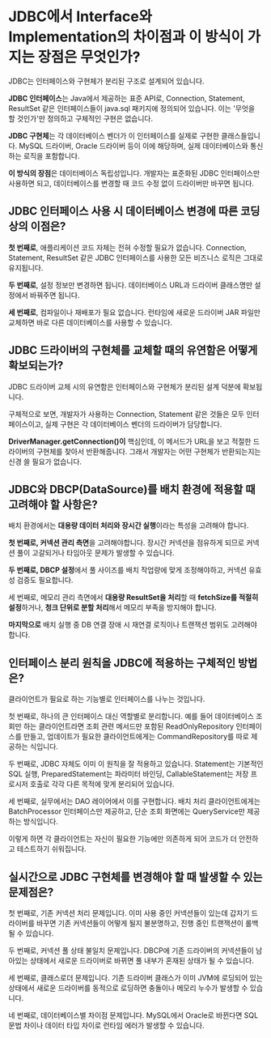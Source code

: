 # JDBC에서 Interface와 Implementation의 차이점과 이 방식이 가지는 장점은 무엇인가?

JDBC는 인터페이스와 구현체가 분리된 구조로 설계되어 있습니다.

**JDBC 인터페이스**는 Java에서 제공하는 표준 API로, Connection, Statement, ResultSet 같은 인터페이스들이 java.sql 패키지에 정의되어 있습니다. 이는 '무엇을 할 것인가'만 정의하고 구체적인 구현은 없습니다.

**JDBC 구현체**는 각 데이터베이스 벤더가 이 인터페이스를 실제로 구현한 클래스들입니다. MySQL 드라이버, Oracle 드라이버 등이 이에 해당하며, 실제 데이터베이스와 통신하는 로직을 포함합니다.

**이 방식의 장점**은 데이터베이스 독립성입니다. 개발자는 표준화된 JDBC 인터페이스만 사용하면 되고, 데이터베이스를 변경할 때 코드 수정 없이 드라이버만 바꾸면 됩니다.

## JDBC 인터페이스 사용 시 데이터베이스 변경에 따른 코딩상의 이점은?

**첫 번째로**, 애플리케이션 코드 자체는 전혀 수정할 필요가 없습니다. Connection, Statement, ResultSet 같은 JDBC 인터페이스를 사용한 모든 비즈니스 로직은 그대로 유지됩니다.

**두 번째로**, 설정 정보만 변경하면 됩니다. 데이터베이스 URL과 드라이버 클래스명만 설정에서 바꿔주면 됩니다.

**세 번째로**, 컴파일이나 재배포가 필요 없습니다. 런타임에 새로운 드라이버 JAR 파일만 교체하면 바로 다른 데이터베이스를 사용할 수 있습니다.

## JDBC 드라이버의 구현체를 교체할 때의 유연함은 어떻게 확보되는가?

JDBC 드라이버 교체 시의 유연함은 인터페이스와 구현체가 분리된 설계 덕분에 확보됩니다.

구체적으로 보면, 개발자가 사용하는 Connection, Statement 같은 것들은 모두 인터페이스이고, 실제 구현은 각 데이터베이스 벤더의 드라이버가 담당합니다.

**DriverManager.getConnection()이** 핵심인데, 이 메서드가 URL을 보고 적절한 드라이버의 구현체를 찾아서 반환해줍니다. 그래서 개발자는 어떤 구현체가 반환되는지는 신경 쓸 필요가 없습니다.

## JDBC와 DBCP(DataSource)를 배치 환경에 적용할 때 고려해야 할 사항은?

배치 환경에서는 **대용량 데이터 처리와 장시간 실행**이라는 특성을 고려해야 합니다.

**첫 번째로, 커넥션 관리 측면**을 고려해야합니다. 장시간 커넥션을 점유하게 되므로 커넥션 풀이 고갈되거나 타임아웃 문제가 발생할 수 있습니다.

**두 번째로, DBCP 설정**에서 풀 사이즈를 배치 작업량에 맞게 조정해야하고, 커넥션 유효성 검증도 필요합니다.

세 번째로, 메모리 관리 측면에서 **대용량 ResultSet을 처리**할 때 **fetchSize를 적절히 설정**하거나, **청크 단위로 분할 처리**해서 메모리 부족을 방지해야 합니다.

**마지막으로** 배치 실행 중 DB 연결 장애 시 재연결 로직이나 트랜잭션 범위도 고려해야 합니다.

## 인터페이스 분리 원칙을 JDBC에 적용하는 구체적인 방법은?

클라이언트가 필요로 하는 기능별로 인터페이스를 나누는 것입니다.

첫 번째로, 하나의 큰 인터페이스 대신 역할별로 분리합니다. 예를 들어 데이터베이스 조회만 하는 클라이언트라면 조회 관련 메서드만 포함된 ReadOnlyRepository 인터페이스를 만들고, 업데이트가 필요한 클라이언트에게는 CommandRepository를 따로 제공하는 식입니다.

두 번째로, JDBC 자체도 이미 이 원칙을 잘 적용하고 있습니다. Statement는 기본적인 SQL 실행, PreparedStatement는 파라미터 바인딩, CallableStatement는 저장 프로시저 호출로 각각 다른 목적에 맞게 분리되어 있습니다.

세 번째로, 실무에서는 DAO 레이어에서 이를 구현합니다. 배치 처리 클라이언트에게는 BatchProcessor 인터페이스만 제공하고, 단순 조회 화면에는 QueryService만 제공하는 방식입니다.

이렇게 하면 각 클라이언트는 자신이 필요한 기능에만 의존하게 되어 코드가 더 안전하고 테스트하기 쉬워집니다.

## 실시간으로 JDBC 구현체를 변경해야 할 때 발생할 수 있는 문제점은?

첫 번째로, 기존 커넥션 처리 문제입니다. 이미 사용 중인 커넥션들이 있는데 갑자기 드라이버를 바꾸면 기존 커넥션들이 어떻게 될지 불분명하고, 진행 중인 트랜잭션이 롤백될 수 있습니다.

두 번째로, 커넥션 풀 상태 불일치 문제입니다. DBCP에 기존 드라이버의 커넥션들이 남아있는 상태에서 새로운 드라이버로 바뀌면 풀 내부가 혼재된 상태가 될 수 있습니다.

세 번째로, 클래스로더 문제입니다. 기존 드라이버 클래스가 이미 JVM에 로딩되어 있는 상태에서 새로운 드라이버를 동적으로 로딩하면 충돌이나 메모리 누수가 발생할 수 있습니다.

네 번째로, 데이터베이스별 차이점 문제입니다. MySQL에서 Oracle로 바뀐다면 SQL 문법 차이나 데이터 타입 차이로 런타임 에러가 발생할 수 있습니다.
